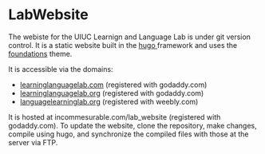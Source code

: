 # LabWebsite

The webiste for the UIUC Learnign and Language Lab is under git version control.
It is a static website built in the [hugo ](https://gohugo.io/) framework and uses the [foundations](https://themes.gohugo.io/foundation-theme/) theme.

It is accessible via the domains:
* [learninglanguagelab.com](http://learninglanguagelab.com) (registered with godaddy.com)
* [learninglanguagelab.org](http://learninglanguagelab.org) (registered with godaddy.com)
* [languagelearninglab.org](http://languagelearninglab.org) (registered with weebly.com)

It is hosted at incommesurable.com/lab_website (registered with godaddy.com).
To update the website, clone the repository, make changes, compile using hugo, and synchronize the compiled files with those at the server via FTP.

